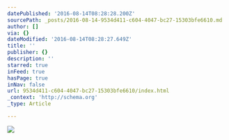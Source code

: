 ```yaml
---
datePublished: '2016-08-14T08:28:28.200Z'
sourcePath: _posts/2016-08-14-9534d411-c604-4047-bc27-15303bfe6610.md
author: []
via: {}
dateModified: '2016-08-14T08:28:27.649Z'
title: ''
publisher: {}
description: ''
starred: true
inFeed: true
hasPage: true
inNav: false
url: 9534d411-c604-4047-bc27-15303bfe6610/index.html
_context: 'http://schema.org'
_type: Article

---
```

![](https://the-grid-user-content.s3-us-west-2.amazonaws.com/b59070c4-e47d-410e-b006-43185f5793c3.jpg)